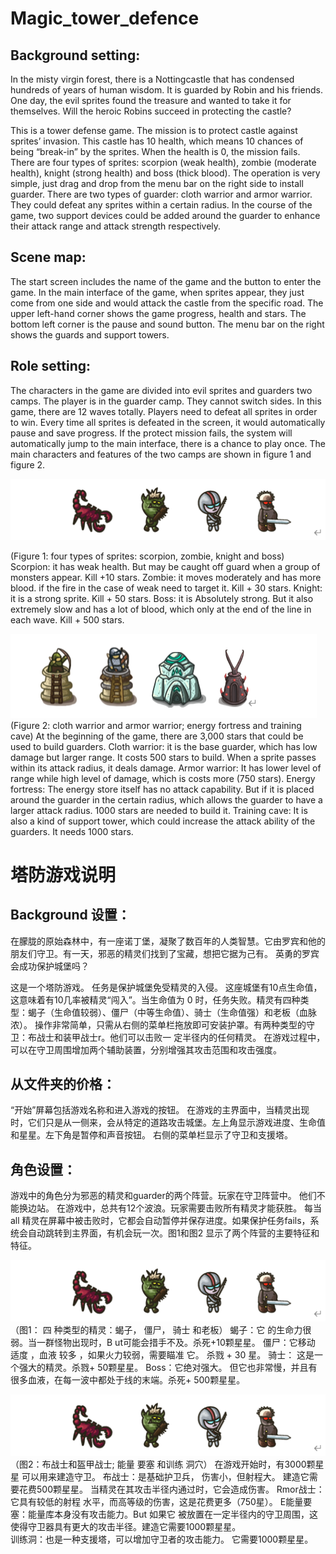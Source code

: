 # Magic_tower_defence
## Background setting:
In the misty virgin forest, there is a Nottingcastle that has condensed hundreds of years of human wisdom. It is guarded by Robin and his friends. One day, the evil sprites found the treasure and wanted to take it for themselves. Will the heroic Robins succeed in protecting the castle?

This is a tower defense game. The mission is to protect castle against sprites’ invasion. This castle has 10 health, which means 10 chances of being “break-in” by the sprites. When the health is 0, the mission fails. There are four types of sprites: scorpion (weak health), zombie (moderate health), knight (strong health) and boss (thick blood). 
The operation is very simple, just drag and drop from the menu bar on the right side to install guarder. There are two types of guarder: cloth warrior and armor warrior. They could defeat any sprites within a certain radius. In the course of the game, two support devices could be added around the guarder to enhance their attack range and attack strength respectively.

## Scene map:
The start screen includes the name of the game and the button to enter the game. In the main interface of the game, when sprites appear, they just come from one side and would attack the castle from the specific road. The upper left-hand corner shows the game progress, health and stars. The bottom left corner is the pause and sound button. The menu bar on the right shows the guards and support towers.

## Role setting:
The characters in the game are divided into evil sprites and guarders two camps. The player is in the guarder camp. They cannot switch sides. In this game, there are 12 waves totally. Players need to defeat all sprites in order to win. Every time all sprites is defeated in the screen, it would automatically pause and save progress. If the protect mission fails, the system will automatically jump to the main interface, there is a chance to play once. The main characters and features of the two camps are shown in figure 1 and figure 2. 

![alt text](/Images/enemies.png)
      
(Figure 1: four types of sprites: scorpion, zombie, knight and boss)
Scorpion: it has weak health. But may be caught off guard when a group of monsters appear. Kill +10 stars. 
Zombie: it moves moderately and has more blood. if the fire in the case of weak need to target it. Kill + 30 stars. 
Knight: it is a strong sprite. Kill + 50 stars. 
Boss: it is Absolutely strong. But it also extremely slow and has a lot of blood, which only at the end of the line in each wave. Kill + 500 stars.
 
 
![alt text](/Images/towers.png)
(Figure 2: cloth warrior and armor warrior; energy fortress and training cave)
At the beginning of the game, there are 3,000 stars that could be used to build guarders.
Cloth warrior: it is the base guarder, which has low damage but larger range. It costs 500 stars to build. When a sprite passes within its attack radius, it deals damage. 
Armor warrior: It has lower level of range while high level of damage, which is costs more (750 stars). 
Energy fortress: The energy store itself has no attack capability. But if it is placed around the guarder in the certain radius, which allows the guarder to have a larger attack radius. 1000 stars are needed to build it. 
Training cave: It is also a kind of support tower, which could increase the attack ability of the guarders. It needs 1000 stars. 

# 塔防游戏说明

## Background 设置：
在朦胧的原始森林中，有一座诺丁堡，凝聚了数百年的人类智慧。它由罗宾和他的朋友们守卫。有一天，邪恶的精灵们找到了宝藏，想把它据为己有。  英勇的罗宾会成功保护城堡吗？

 这是一个塔防游戏。 任务是保护城堡免受精灵的入侵。 这座城堡有10点生命值，这意味着有10几率被精灵“闯入”。当生命值为 0 时，任务失败。精灵有四种类型：蝎子（生命值较弱）、僵尸（中等生命值）、骑士（生命值强）和老板（血脉浓）。 
操作非常简单，只需从右侧的菜单栏拖放即可安装护罩。有两种类型的守卫：布战士和装甲战士r。他们可以击败一  定半径内的任何精灵。 在游戏过程中，可以在守卫周围增加两个辅助装置，分别增强其攻击范围和攻击强度。

## 从文件夹的价格：
“开始”屏幕包括游戏名称和进入游戏的按钮。 在游戏的主界面中，当精灵出现时，它们只是从一侧来，会从特定的道路攻击城堡。左上角显示游戏进度、生命值和星星。左下角是暂停和声音按钮。 右侧的菜单栏显示了守卫和支援塔。

## 角色设置：
游戏中的角色分为邪恶的精灵和guarder的两个阵营。玩家在守卫阵营中。 他们不能换边站。 在游戏中，总共有12个波浪。玩家需要击败所有精灵才能获胜。 每当 all 精灵在屏幕中被击败时，它都会自动暂停并保存进度。如果保护任务fails，系统会自动跳转到主界面，有机会玩一次。图1和图2   显示了两个阵营的主要特征和特征。

 
![alt text](/Images/enemies.png)
（图1： 四 种类型的精灵：蝎子， 僵尸， 骑士 和老板）
蝎子：它  的生命力很弱。当一群怪物出现时，B ut可能会措手不及。杀死+10颗星星。 
僵尸：它移动 适度 ，血液 较多 ，如果火力较弱，需要瞄准 它。 杀戮 + 30 星。 
骑士： 这是一个强大的精灵。杀戮+ 50颗星星。 
Boss：它绝对强大。 但它也非常慢，并且有很多血液，在每一波中都处于线的末端。杀死+ 500颗星星。
 
 
![alt text](/Images/enemies.png)
（图2：布战士和盔甲战士; 能量 要塞 和训练 洞穴）
在游戏开始时，有3000颗星星  可以用来建造守卫。 
布战士：是基础护卫兵，   伤害小，但射程大。 建造它需要花费500颗星星。 当精灵在其攻击半径内通过时，它会造成伤害。 
Rmor战士：它具有较低的射程  水平，而高等级的伤害，这是花费更多（750星）。 
E能量要塞：能量库本身没有攻击能力。But 如果它   被放置在一定半径内的守卫周围，这使得守卫器具有更大的攻击半径。建造它需要1000颗星星。   
训练洞：也是一种支援塔，可以增加守卫者的攻击能力。 它需要1000颗星星。 
